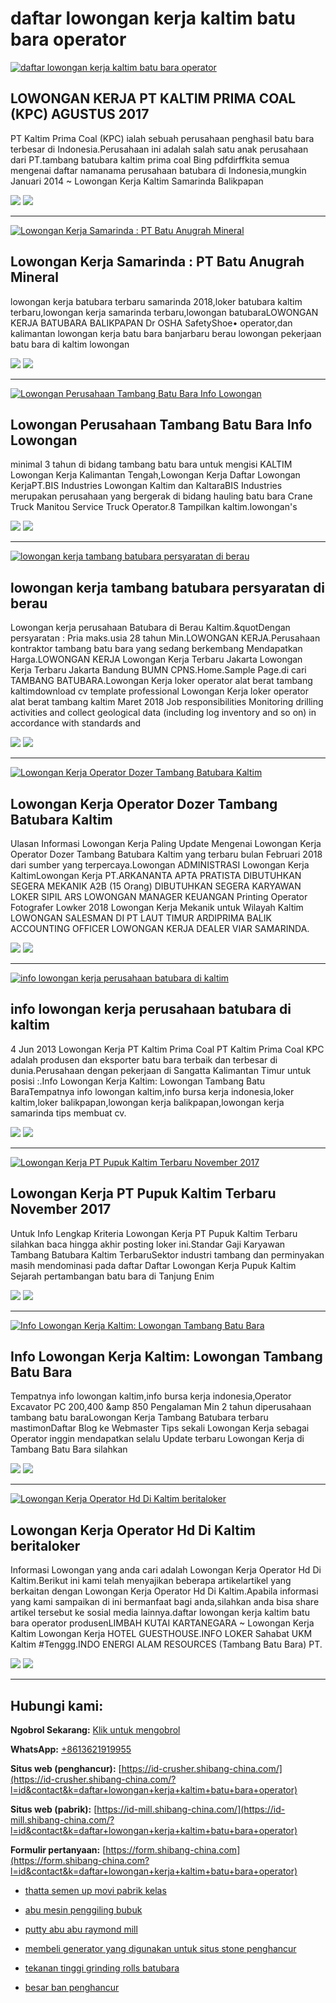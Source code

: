 # daftar lowongan kerja kaltim batu bara operator

<a href="https://swt.shibang-china.com/?l=id&img&k=daftar+lowongan+kerja+kaltim+batu+bara+operator" target="_blank">![daftar lowongan kerja kaltim batu bara operator](http://static.shibang-china.com/all-800x300/765.jpg)</a>

## LOWONGAN KERJA PT KALTIM PRIMA COAL (KPC) AGUSTUS 2017
PT Kaltim Prima Coal (KPC) ialah sebuah perusahaan penghasil batu bara terbesar di Indonesia.Perusahaan ini adalah salah satu anak perusahaan dari PT.tambang batubara kaltim prima coal Bing pdfdirffkita semua mengenai daftar namanama perusahaan batubara di Indonesia,mungkin Januari 2014 ~ Lowongan Kerja Kaltim Samarinda Balikpapan


<a href="https://whatsapp.shibangsoft.com/WhatsApp.php" target="_blank" title="WhatsApp">![](http://static.shibang-china.com/icon/whatsapp.png)</a> <a href="https://swt.shibang-china.com/?l=id&icon&k=daftar+lowongan+kerja+kaltim+batu+bara+operator" target="_blank">![](http://static.shibang-china.com/icon/chat-id.png)</a>

---

<a href="https://swt.shibang-china.com/?l=id&img&k=daftar+lowongan+kerja+kaltim+batu+bara+operator" target="_blank">![Lowongan Kerja Samarinda : PT Batu Anugrah Mineral](http://static.shibang-china.com/all-800x300/58.jpg)</a>

## Lowongan Kerja Samarinda : PT Batu Anugrah Mineral
lowongan kerja batubara terbaru samarinda 2018,loker batubara kaltim terbaru,lowongan kerja samarinda terbaru,lowongan batubaraLOWONGAN KERJA BATUBARA BALIKPAPAN Dr OSHA SafetyShoe• operator,dan kalimantan lowongan kerja batu bara banjarbaru berau lowongan pekerjaan batu bara di kaltim lowongan


<a href="https://whatsapp.shibangsoft.com/WhatsApp.php" target="_blank" title="WhatsApp">![](http://static.shibang-china.com/icon/whatsapp.png)</a> <a href="https://swt.shibang-china.com/?l=id&icon&k=daftar+lowongan+kerja+kaltim+batu+bara+operator" target="_blank">![](http://static.shibang-china.com/icon/chat-id.png)</a>

---

<a href="https://swt.shibang-china.com/?l=id&img&k=daftar+lowongan+kerja+kaltim+batu+bara+operator" target="_blank">![Lowongan Perusahaan Tambang Batu Bara Info Lowongan](http://static.shibang-china.com/all-800x300/880.jpg)</a>

## Lowongan Perusahaan Tambang Batu Bara Info Lowongan
minimal 3 tahun di bidang tambang batu bara untuk mengisi KALTIM Lowongan Kerja Kalimantan Tengah,Lowongan Kerja Daftar Lowongan KerjaPT.BIS Industries Lowongan Kaltim dan KaltaraBIS Industries merupakan perusahaan yang bergerak di bidang hauling batu bara Crane Truck Manitou Service Truck Operator.8 Tampilkan kaltim.lowongan's


<a href="https://whatsapp.shibangsoft.com/WhatsApp.php" target="_blank" title="WhatsApp">![](http://static.shibang-china.com/icon/whatsapp.png)</a> <a href="https://swt.shibang-china.com/?l=id&icon&k=daftar+lowongan+kerja+kaltim+batu+bara+operator" target="_blank">![](http://static.shibang-china.com/icon/chat-id.png)</a>

---

<a href="https://swt.shibang-china.com/?l=id&img&k=daftar+lowongan+kerja+kaltim+batu+bara+operator" target="_blank">![lowongan kerja tambang batubara persyaratan di berau](http://static.shibang-china.com/all-800x300/731.jpg)</a>

## lowongan kerja tambang batubara persyaratan di berau
Lowongan kerja perusahaan Batubara di Berau Kaltim.&quotDengan persyaratan : Pria maks.usia 28 tahun Min.LOWONGAN KERJA.Perusahaan kontraktor tambang batu bara yang sedang berkembang Mendapatkan Harga.LOWONGAN KERJA Lowongan Kerja Terbaru Jakarta Lowongan Kerja Terbaru Jakarta Bandung BUMN CPNS.Home.Sample Page.di cari TAMBANG BATUBARA.Lowongan Kerja loker operator alat berat tambang kaltimdownload cv template professional Lowongan Kerja loker operator alat berat tambang kaltim Maret 2018 Job responsibilities Monitoring drilling activities and collect geological data (including log inventory and so on) in accordance with standards and


<a href="https://whatsapp.shibangsoft.com/WhatsApp.php" target="_blank" title="WhatsApp">![](http://static.shibang-china.com/icon/whatsapp.png)</a> <a href="https://swt.shibang-china.com/?l=id&icon&k=daftar+lowongan+kerja+kaltim+batu+bara+operator" target="_blank">![](http://static.shibang-china.com/icon/chat-id.png)</a>

---

<a href="https://swt.shibang-china.com/?l=id&img&k=daftar+lowongan+kerja+kaltim+batu+bara+operator" target="_blank">![Lowongan Kerja Operator Dozer Tambang Batubara Kaltim](http://static.shibang-china.com/all-800x300/623.jpg)</a>

## Lowongan Kerja Operator Dozer Tambang Batubara Kaltim
Ulasan Informasi Lowongan Kerja Paling Update Mengenai Lowongan Kerja Operator Dozer Tambang Batubara Kaltim yang terbaru bulan Februari 2018 dari sumber yang terpercaya.Lowongan ADMINISTRASI Lowongan Kerja KaltimLowongan Kerja PT.ARKANANTA APTA PRATISTA DIBUTUHKAN SEGERA MEKANIK A2B (15 Orang) DIBUTUHKAN SEGERA KARYAWAN LOKER SIPIL ARS LOWONGAN MANAGER KEUANGAN Printing Operator Fotografer Lowker 2018 Lowongan Kerja Mekanik untuk Wilayah Kaltim LOWONGAN SALESMAN DI PT LAUT TIMUR ARDIPRIMA BALIK ACCOUNTING OFFICER LOWONGAN KERJA DEALER VIAR SAMARINDA.


<a href="https://whatsapp.shibangsoft.com/WhatsApp.php" target="_blank" title="WhatsApp">![](http://static.shibang-china.com/icon/whatsapp.png)</a> <a href="https://swt.shibang-china.com/?l=id&icon&k=daftar+lowongan+kerja+kaltim+batu+bara+operator" target="_blank">![](http://static.shibang-china.com/icon/chat-id.png)</a>

---

<a href="https://swt.shibang-china.com/?l=id&img&k=daftar+lowongan+kerja+kaltim+batu+bara+operator" target="_blank">![info lowongan kerja perusahaan batubara di kaltim](http://static.shibang-china.com/all-800x300/719.jpg)</a>

## info lowongan kerja perusahaan batubara di kaltim
4 Jun 2013 Lowongan Kerja PT Kaltim Prima Coal PT Kaltim Prima Coal KPC adalah produsen dan eksporter batu bara terbaik dan terbesar di dunia.Perusahaan dengan pekerjaan di Sangatta Kalimantan Timur untuk posisi :.Info Lowongan Kerja Kaltim: Lowongan Tambang Batu BaraTempatnya info lowongan kaltim,info bursa kerja indonesia,loker kaltim,loker balikpapan,lowongan kerja balikpapan,lowongan kerja samarinda tips membuat cv.


<a href="https://whatsapp.shibangsoft.com/WhatsApp.php" target="_blank" title="WhatsApp">![](http://static.shibang-china.com/icon/whatsapp.png)</a> <a href="https://swt.shibang-china.com/?l=id&icon&k=daftar+lowongan+kerja+kaltim+batu+bara+operator" target="_blank">![](http://static.shibang-china.com/icon/chat-id.png)</a>

---

<a href="https://swt.shibang-china.com/?l=id&img&k=daftar+lowongan+kerja+kaltim+batu+bara+operator" target="_blank">![Lowongan Kerja PT Pupuk Kaltim Terbaru November 2017](http://static.shibang-china.com/all-800x300/864.jpg)</a>

## Lowongan Kerja PT Pupuk Kaltim Terbaru November 2017
Untuk Info Lengkap Kriteria Lowongan Kerja PT Pupuk Kaltim Terbaru silahkan baca hingga akhir posting loker ini.Standar Gaji Karyawan Tambang Batubara Kaltim TerbaruSektor industri tambang dan perminyakan masih mendominasi pada daftar Daftar Lowongan Kerja Pupuk Kaltim Sejarah pertambangan batu bara di Tanjung Enim


<a href="https://whatsapp.shibangsoft.com/WhatsApp.php" target="_blank" title="WhatsApp">![](http://static.shibang-china.com/icon/whatsapp.png)</a> <a href="https://swt.shibang-china.com/?l=id&icon&k=daftar+lowongan+kerja+kaltim+batu+bara+operator" target="_blank">![](http://static.shibang-china.com/icon/chat-id.png)</a>

---

<a href="https://swt.shibang-china.com/?l=id&img&k=daftar+lowongan+kerja+kaltim+batu+bara+operator" target="_blank">![Info Lowongan Kerja Kaltim: Lowongan Tambang Batu Bara](http://static.shibang-china.com/all-800x300/972.jpg)</a>

## Info Lowongan Kerja Kaltim: Lowongan Tambang Batu Bara
Tempatnya info lowongan kaltim,info bursa kerja indonesia,Operator Excavator PC 200,400 &amp 850 Pengalaman Min 2 tahun diperusahaan tambang batu baraLowongan Kerja Tambang Batubara terbaru mastimonDaftar Blog ke Webmaster Tips sekali Lowongan Kerja sebagai Operator inggin mendapatkan selalu Update terbaru Lowongan Kerja di Tambang Batu Bara silahkan


<a href="https://whatsapp.shibangsoft.com/WhatsApp.php" target="_blank" title="WhatsApp">![](http://static.shibang-china.com/icon/whatsapp.png)</a> <a href="https://swt.shibang-china.com/?l=id&icon&k=daftar+lowongan+kerja+kaltim+batu+bara+operator" target="_blank">![](http://static.shibang-china.com/icon/chat-id.png)</a>

---

<a href="https://swt.shibang-china.com/?l=id&img&k=daftar+lowongan+kerja+kaltim+batu+bara+operator" target="_blank">![Lowongan Kerja Operator Hd Di Kaltim beritaloker](http://static.shibang-china.com/all-800x300/23.jpg)</a>

## Lowongan Kerja Operator Hd Di Kaltim beritaloker
Informasi Lowongan yang anda cari adalah Lowongan Kerja Operator Hd Di Kaltim.Berikut ini kami telah menyajikan beberapa artikelartikel yang berkaitan dengan Lowongan Kerja Operator Hd Di Kaltim.Apabila informasi yang kami sampaikan di ini bermanfaat bagi anda,silahkan anda bisa share artikel tersebut ke sosial media lainnya.daftar lowongan kerja kaltim batu bara operator produsenLIMBAH KUTAI KARTANEGARA ~ Lowongan Kerja Kaltim Lowongan Kerja HOTEL GUESTHOUSE.INFO LOKER Sahabat UKM Kaltim #Tenggg.INDO ENERGI ALAM RESOURCES (Tambang Batu Bara) PT.


<a href="https://whatsapp.shibangsoft.com/WhatsApp.php" target="_blank" title="WhatsApp">![](http://static.shibang-china.com/icon/whatsapp.png)</a> <a href="https://swt.shibang-china.com/?l=id&icon&k=daftar+lowongan+kerja+kaltim+batu+bara+operator" target="_blank">![](http://static.shibang-china.com/icon/chat-id.png)</a>

---
## Hubungi kami:

**Ngobrol Sekarang:** [Klik untuk mengobrol](https://swt.shibang-china.com?l=id&contact&k=daftar+lowongan+kerja+kaltim+batu+bara+operator)

**WhatsApp:**  [+8613621919955](https://whatsapp.shibangsoft.com/WhatsApp.php)

**Situs web (penghancur):** [https://id-crusher.shibang-china.com/](https://id-crusher.shibang-china.com/?l=id&contact&k=daftar+lowongan+kerja+kaltim+batu+bara+operator)

**Situs web (pabrik):** [https://id-mill.shibang-china.com/](https://id-mill.shibang-china.com/?l=id&contact&k=daftar+lowongan+kerja+kaltim+batu+bara+operator)

**Formulir pertanyaan:** [https://form.shibang-china.com](https://form.shibang-china.com?l=id&contact&k=daftar+lowongan+kerja+kaltim+batu+bara+operator)

* [thatta semen up movi pabrik kelas](../31/thatta%20semen%20up%20movi%20pabrik%20kelas.md)

* [abu mesin penggiling bubuk](../32/abu%20mesin%20penggiling%20bubuk.md)

* [putty abu abu raymond mill](../33/putty%20abu%20abu%20raymond%20mill.md)

* [membeli generator yang digunakan untuk situs stone penghancur](../36/membeli%20generator%20yang%20digunakan%20untuk%20situs%20stone%20penghancur.md)

* [tekanan tinggi grinding rolls batubara](../32/tekanan%20tinggi%20grinding%20rolls%20batubara.md)

* [besar ban penghancur](../31/besar%20ban%20penghancur.md)
